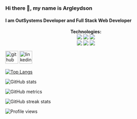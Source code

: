 ### Hi there 👋, my name is Argleydson
#### I am OutSystems Developer and Full Stack Web Developer 


<!-- Skills: | HTML • CSS • Javascript • React • Node • TypeScript • MySQL • Git • Github. -->

<p align="center">
  <b>Technologies:</b> </br>
<img src="https://img.shields.io/badge/-HTML5-informational?style=flat&logo=HTML5&logoColor=white&color=important">
<img src="https://img.shields.io/badge/-CSS3-informational?style=flat&logo=CSS3&logoColor=white&color=blue">
<img src="https://img.shields.io/badge/-JavaScript-informational?style=flat&logo=JavaScript&logoColor=white&color=yellow"></br>
<img src="https://img.shields.io/badge/-React.js-informational?style=flat&logo=React&logoColor=white&color=informational">
<!-- <img src="https://img.shields.io/badge/-Bootstrap-informational?style=flat&logo=Bootstrap&logoColor=white&color=blueviolet"> -->
<img src="https://img.shields.io/badge/-MUI-informational?style=flat&logo=Material-UI&logoColor=white&color=blue">
<img src="https://img.shields.io/badge/-Git-informational?style=flat&logo=Git&logoColor=white&color=orange">  
  </p>


[<img src='https://cdn.jsdelivr.net/npm/simple-icons@3.0.1/icons/github.svg' alt='github' height='40'>](https://github.com/ArgLD)  [<img src='https://cdn.jsdelivr.net/npm/simple-icons@3.0.1/icons/linkedin.svg' alt='linkedin' height='40'>](https://www.linkedin.com/in/https://www.linkedin.com/in/argleydson/)  

[![Top Langs](https://github-readme-stats.vercel.app/api/top-langs/?username=ArgLD)](https://github.com/anuraghazra/github-readme-stats)

![GitHub stats](https://github-readme-stats.vercel.app/api?username=ArgLD&show_icons=true&count_private=true)  

![GitHub metrics](https://metrics.lecoq.io/ArgLD)  

![GitHub streak stats](https://github-readme-streak-stats.herokuapp.com/?user=ArgLD)  

![Profile views](https://gpvc.arturio.dev/ArgLD)  
